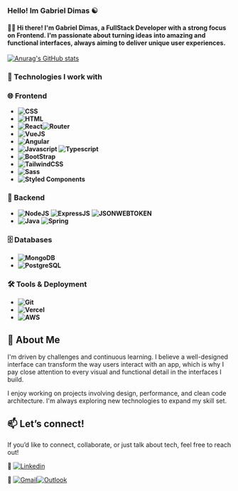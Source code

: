 
### Hello! Im Gabriel Dimas ☯️
#### 👨‍💻  Hi there! I'm **Gabriel Dimas**, a **FullStack Developer** with a strong focus on **Frontend**. I'm passionate about turning ideas into amazing and functional interfaces, always aiming to deliver **unique user experiences**.
[![Anurag's GitHub stats](https://github-readme-stats.vercel.app/api?username=DevGabDimas&show_icons=true&theme=tokyonight)](https://github.com/anuraghazra/github-readme-stats)


### 🚀 Technologies I work with

### 🌐 Frontend
- **![CSS](https://img.shields.io/badge/CSS3-1572B6?style=for-the-badge&logo=css3&logoColor=white)** 
- **![HTML](https://img.shields.io/badge/HTML5-E34F26?style=for-the-badge&logo=html5&logoColor=white)** 
- **![React](https://img.shields.io/badge/React-20232A?style=for-the-badge&logo=react&logoColor=61DAFB)![Router](https://img.shields.io/badge/React_Router-CA4245?style=for-the-badge&logo=react-router&logoColor=white)** 
- **![VueJS](https://img.shields.io/badge/Vue.js-35495E?style=for-the-badge&logo=vue.js&logoColor=4FC08D)**
- **![Angular](https://img.shields.io/badge/Angular-DD0031?style=for-the-badge&logo=angular&logoColor=white)**
- **![Javascript](https://img.shields.io/badge/JavaScript-323330?style=for-the-badge&logo=javascript&logoColor=F7DF1E)  ![Typescript](https://img.shields.io/badge/TypeScript-007ACC?style=for-the-badge&logo=typescript&logoColor=white)**
- **![BootStrap](https://img.shields.io/badge/Bootstrap-563D7C?style=for-the-badge&logo=bootstrap&logoColor=white)** 
- **![TailwindCSS](https://img.shields.io/badge/Tailwind_CSS-38B2AC?style=for-the-badge&logo=tailwind-css&logoColor=white)**
- **![Sass](https://img.shields.io/badge/Sass-CC6699?style=for-the-badge&logo=sass&logoColor=white)**
- **![Styled Components](https://img.shields.io/badge/styled--components-DB7093?style=for-the-badge&logo=styled-components&logoColor=white)**


### 🧠 Backend
- **![NodeJS](https://img.shields.io/badge/Node.js-43853D?style=for-the-badge&logo=node.js&logoColor=white)** **![ExpressJS](https://img.shields.io/badge/Express.js-404D59?style=for-the-badge)** **![JSONWEBTOKEN](https://img.shields.io/badge/json%20web%20tokens-323330?style=for-the-badge&logo=json-web-tokens&logoColor=pink)**
- **![Java](https://img.shields.io/badge/Java-ED8B00?style=for-the-badge&logo=openjdk&logoColor=white)** **![Spring](https://img.shields.io/badge/Spring-6DB33F?style=for-the-badge&logo=spring&logoColor=white)**



### 🗄️ Databases
- **![MongoDB](https://img.shields.io/badge/MongoDB-4EA94B?style=for-the-badge&logo=mongodb&logoColor=white)**
- **![PostgreSQL](https://img.shields.io/badge/PostgreSQL-316192?style=for-the-badge&logo=postgresql&logoColor=white)**


### 🛠️ Tools & Deployment
- **![Git](https://img.shields.io/badge/GIT-E44C30?style=for-the-badge&logo=git&logoColor=white)**
- **![Vercel](https://img.shields.io/badge/Vercel-000000?style=for-the-badge&logo=vercel&logoColor=white)**
- **![AWS](https://img.shields.io/badge/Amazon_AWS-232F3E?style=for-the-badge&logo=amazon-aws&logoColor=white)**


## 🌟 About Me

I'm driven by challenges and continuous learning. I believe a well-designed interface can transform the way users interact with an app, which is why I pay close attention to every visual and functional detail in the interfaces I build.

I enjoy working on projects involving design, performance, and clean code architecture. I'm always exploring new technologies to expand my skill set.

## 📫 Let’s connect!

If you’d like to connect, collaborate, or just talk about tech, feel free to reach out!

🔗 [![Linkedin](https://img.shields.io/badge/LinkedIn-0077B5?style=for-the-badge&logo=linkedin&logoColor=white)](https://www.linkedin.com/in/gabriel-henrique-78759326b/) 

📧 [![Gmail](https://img.shields.io/badge/Gmail-D14836?style=for-the-badge&logo=gmail&logoColor=white)](https://mail.google.com/mail/?view=cm&to=devdimas001@gmail.com&su=Ol%C3%A1&body=Gostaria%20de%20falar%20com%20voc%C3%AA
)[![Outlook](https://img.shields.io/badge/Microsoft_Outlook-0078D4?style=for-the-badge&logo=microsoft-outlook&logoColor=white)](mailto:gabriell.henriq@hotmail.com?subject=Ol%C3%A1&body=Gostaria%20de%20falar%20com%20voc%C3%AA
)


